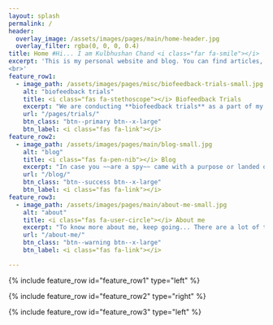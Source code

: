 ```yaml
---
layout: splash
permalink: /
header:
  overlay_image: /assets/images/pages/main/home-header.jpg
  overlay_filter: rgba(0, 0, 0, 0.4)
title: Home #Hi... I am Kulbhushan Chand <i class="far fa-smile"></i>
excerpt: 'This is my personal website and blog. You can find articles, tutorials and brief excerpts pertaining to different topics like electronics, arduino, mythology, physics, humour, personal experience etc.. I hope you enjoy reading them. 
<br>'
feature_row1:
  - image_path: /assets/images/pages/misc/biofeedback-trials-small.jpg
    alt: "biofeedback trials"
    title: <i class="fas fa-stethoscope"></i> Biofeedback Trials
    excerpt: "We are conducting **biofeedback trials** as a part of my PhD research. For this we require your participation and welcome anyone one from NIT Jalandhar to be a part of the research. We assure that it will be an **awesome learning experience** for you too. In case you want to be the participant or want to know about the trials, ***click below to know more...***"
    url: "/pages/trials/"
    btn_class: "btn--primary btn--x-large"
    btn_label: <i class="fas fa-link"></i>
feature_row2:
  - image_path: /assets/images/pages/main/blog-small.jpg
    alt: "blog"
    title: <i class="fas fa-pen-nib"></i> Blog
    excerpt: "In case you ~~are a spy~~ came with a purpose or landed on this website ~~mistakenly~~ out of curiosity, I recommend reading the articles in my blog..."
    url: "/blog/"
    btn_class: "btn--success btn--x-large"
    btn_label: <i class="fas fa-link"></i>
feature_row3:
  - image_path: /assets/images/pages/main/about-me-small.jpg
    alt: "about"
    title: <i class="fas fa-user-circle"></i> About me
    excerpt: "To know more about me, keep going... There are a lot of topics from different fields, we can discuss about or collaborate on projects." 
    url: "/about-me/"
    btn_class: "btn--warning btn--x-large"
    btn_label: <i class="fas fa-link"></i>

---
```


{% include feature_row id="feature_row1" type="left" %}

{% include feature_row id="feature_row2" type="right" %}

{% include feature_row id="feature_row3" type="left" %}